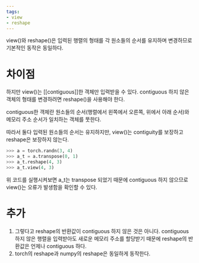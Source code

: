 ```yaml
---
tags:
- view
- reshape
---
```


view()와 reshape()은 입력된 행렬의 형태를 각 원소들의 순서를 유지하며 변경하므로 기본적인 동작은 동일하다.

# 차이점

하지만 view()는 [[contiguous]]한 객체만 입력받을 수 있다. 
contiguous 하지 않은 객체의 형태를 변경하려면 reshape()을 사용해야 한다.

contiguous한 객체란 원소들의 순서(행렬에서 왼쪽에서 오른쪽, 위에서 아래 순서)와 메모리 주소 순서가 일치하는 객체를 뚯한다.

따라서 둘다 입력된 원소들의 순서는 유지하지만, view()는 contiguity를 보장하고 reshape은 보장하지 않는다.

```python
>>> a = torch.randn(3, 4)
>>> a_t = a.transpose(0, 1)
>>> a_t.reshape(4, 3)
>>> a_t.view(4, 3)
```

위 코드를 실행시켜보면 a_t는 transpose 되었기 때문에 contiguous 하지 않으므로 view()는 오류가 발생함을 확인할 수 있다.

# 추가

1. 그렇다고 reshape의 반환값이 contiguous 하지 않은 것은 아니다.
   contiguous 하지 않은 행렬을 입력받아도 새로운 메모리 주소를 할당받기 때문에 reshape의 반환값은 언제나 contiguous 하다.
2. torch의 reshape과 numpy의 reshape은 동일하게 동작한다.